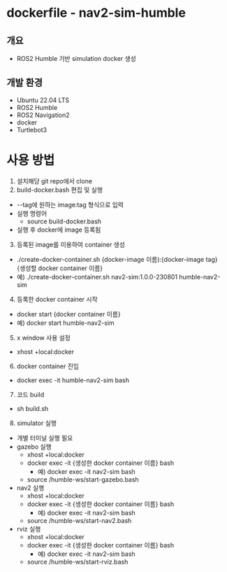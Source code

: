 # dockerfile - nav2-sim-humble
## 개요
- ROS2 Humble 기반 simulation docker 생성

## 개발 환경
- Ubuntu 22.04 LTS
- ROS2 Humble
- ROS2 Navigation2
- docker
- Turtlebot3

# 사용 방법
1. 설치해당 git repo에서 clone
2. build-docker.bash 편집 및 실행
  - --tag에 원하는 image:tag 형식으로 입력
  - 실행 명령어
    - source build-docker.bash
  - 실행 후 docker에 image 등록됨
3. 등록된 image를 이용하여 container 생성
  - ./create-docker-container.sh {docker-image 이름):{docker-image tag} {생성할 docker container 이름}
  - 예) ./create-docker-container.sh nav2-sim:1.0.0-230801 humble-nav2-sim
4. 등록한 docker container 시작
  - docker start {docker container 이름}
  - 예) docker start humble-nav2-sim
5. x window 사용 설정
  - xhost +local:docker
6. docker container 진입
  - docker exec -it humble-nav2-sim bash
7. 코드 build
  - sh build.sh
8. simulator 실행
  - 개별 터미널 실행 필요 
  - gazebo 실행
    - xhost +local:docker
    - docker exec -it {생성한 docker container 이름} bash
      - 예) docker exec -it nav2-sim bash
    - source /humble-ws/start-gazebo.bash
  - nav2 실행
    - xhost +local:docker
    - docker exec -it {생성한 docker container 이름} bash
      - 예) docker exec -it nav2-sim bash
    - source /humble-ws/start-nav2.bash
  - rviz 실행
    - xhost +local:docker
    - docker exec -it {생성한 docker container 이름} bash
      - 예) docker exec -it nav2-sim bash
    - source /humble-ws/start-rviz.bash